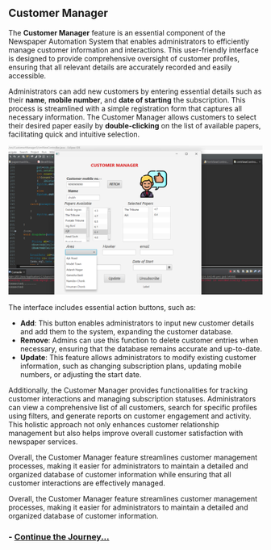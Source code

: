 ## Customer Manager

The **Customer Manager** feature is an essential component of the Newspaper Automation System that enables administrators to efficiently manage customer information and interactions. This user-friendly interface is designed to provide comprehensive oversight of customer profiles, ensuring that all relevant details are accurately recorded and easily accessible.

Administrators can add new customers by entering essential details such as their **name**, **mobile number**, and **date of starting** the subscription. This process is streamlined with a simple registration form that captures all necessary information. The Customer Manager allows customers to select their desired paper easily by **double-clicking** on the list of available papers, facilitating quick and intuitive selection.

<img src="assets/customer-manager.png" alt="Paper" width="850"/>

The interface includes essential action buttons, such as:
- **Add**: This button enables administrators to input new customer details and add them to the system, expanding the customer database.
- **Remove**: Admins can use this function to delete customer entries when necessary, ensuring that the database remains accurate and up-to-date.
- **Update**: This feature allows administrators to modify existing customer information, such as changing subscription plans, updating mobile numbers, or adjusting the start date.

Additionally, the Customer Manager provides functionalities for tracking customer interactions and managing subscription statuses. Administrators can view a comprehensive list of all customers, search for specific profiles using filters, and generate reports on customer engagement and activity. This holistic approach not only enhances customer relationship management but also helps improve overall customer satisfaction with newspaper services.

Overall, the Customer Manager feature streamlines customer management processes, making it easier for administrators to maintain a detailed and organized database of customer information while ensuring that all customer interactions are effectively managed.


Overall, the Customer Manager feature streamlines customer management processes, making it easier for administrators to maintain a detailed and organized database of customer information.

### - [Continue the Journey...](Page4.5.md)
